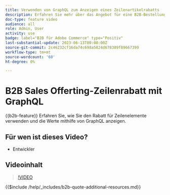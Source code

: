 ```yaml
---
title: Verwenden von GraphQL zum Anzeigen eines Zeilenartikelrabatts
description: Erfahren Sie mehr über das Angebot für eine B2B-Bestellung, die mithilfe von GraphQL einen Rabatt für Zeileneinträge bietet.
doc-type: feature video
audience: all
role: Admin, User
activity: use
badge: label="B2B für Adobe Commerce" type="Positiv"
last-substantial-update: 2023-06-13T00:00:00Z
source-git-commit: 2c46232cf16da74c698a5824d678389f89667399
workflow-type: tm+mt
source-wordcount: '60'
ht-degree: 0%

---
```


# B2B Sales Offerting-Zeilenrabatt mit GraphQL

{{b2b-feature}}
Erfahren Sie, wie Sie den Rabatt für Zeilenelemente verwenden und die Werte mithilfe von GraphQL anzeigen.

## Für wen ist dieses Video?

- Entwickler

## Videoinhalt

>[!VIDEO](https://video.tv.adobe.com/v/3420419?learn=on)

{{$include /help/_includes/b2b-quote-additional-resources.md}}

